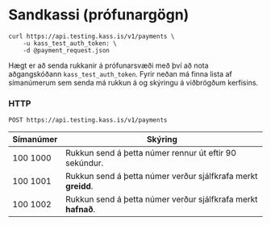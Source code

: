 # Sandkassi (prófunargögn)

```shell
curl https://api.testing.kass.is/v1/payments \
    -u kass_test_auth_token: \
    -d @payment_request.json
```

Hægt er að senda rukkanir á prófunarsvæði með því að nota aðgangskóðann `kass_test_auth_token`. Fyrir neðan má finna lista af símanúmerum sem senda má rukkun á og skýringu á viðbrögðum kerfisins.

### HTTP

`POST https://api.testing.kass.is/v1/payments`

Símanúmer | Skýring
----- | ------
100 1000 | Rukkun send á þetta númer rennur út eftir 90 sekúndur.
100 1001 | Rukkun send á þetta númer verður sjálfkrafa merkt **greidd**.
100 1002 | Rukkun send á þetta númer verður sjálfkrafa merkt **hafnað**.
